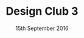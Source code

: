---
layout: default

title: Design Club 3
pastTitle: 
date: 15th September 2016
doors: 6:30pm
ticketLink: https://www.eventbrite.co.uk/e/design-club-3-tickets-27383834787#tickets

venueName: The Trampery
venueLocation: Old Street, Shoreditch
venueAddress: 239 Old St, London EC1V 9EY
venueLat: "51.5265793"
venueLong: "-0.0843814"

speakerOne: Al Monk
speakerOneImg: al-monk.jpg
speakerOneJob: Sr. Product Designer, Heroku
speakerOneTwitter: "@almonk"
speakerOneBio: >
  Al works as senior product designer at Heroku, helping build the platform that's powering much of the internet. 
  A designer, developer, and writer, Al is truly a jack-of-all-trades and master of at least a few. 
  He'll be sharing his experience of working for a US based company from the UK, and introducing a 
  'blueprint for remote working'.

speakerTwo: Courtney McNeil,<br> Simon Rohrbach
speakerTwoImg: deliveroo.jpg
speakerTwoJob: Design Leads, Deliveroo
speakerTwoTwitter: "@deliveroodesign"
speakerTwoBio: >
  Courtney &amp; Simon lead brand &amp; product respectively at Deliveroo&thinsp;&mdash;&thinsp;the 
  fast-growing food delivery company. For the first time, they'll be speaking about the process behind 
  Deliveroo’s recently unveiled new visual identity, their collaboration with DesignStudio, 
  and where the new look will take Deliveroo from here.
---